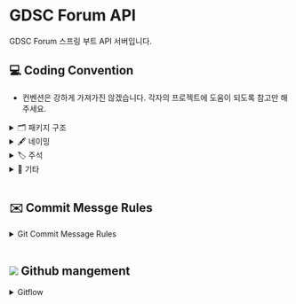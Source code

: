 # GDSC Forum API
GDSC Forum 스프링 부트 API 서버입니다.

## 💻 Coding Convention
- 컨벤션은 강하게 가져가진 않겠습니다. 각자의 프로젝트에 도움이 되도록 참고만 해주세요.

<details>
 <summary> 🗂 패키지 구조 </summary>
 <div markdown="1">       

---
```markdown

🗂 node_modules
   
🗂 src/main/java/com/example/gdscforum

    - common 🗂

        - exceptions 🗂

        - configurations 🗂

        - dto 🗂

        - enums 🗂

        - 기타 글로벌 패키지 🗂

    - domain 🗂

        - auth 🗂

            - controller 🗂

                - request 🗂

                - response 🗂

            - service 🗂

            - repository 🗂

            - entity 🗂

            - dto 🗂

        - dev 🗂

            - 이하 동일 🗂

        - post 🗂

        - 비즈니스 도메인 단위 패키지 🗂
   

build.gradle
   
settings.gradle
   
gradlew
```
- 기본적인 프로젝트의 패키지 구조입니다. 위 구조를 기본으로 하되 상황에 맞게 적절히 변형하여 사용하시면 됩니다.
- `common` : 공통으로 사용되는 패키지
  - 공통으로 사용되는 설정 및 클래스들이 위치하는 패키지입니다.
  - 하위에 상황에 맞는 패키지 구조를 추가할 수 있습니다.
- `domain` : 비즈니스 도메인 단위 패키지
  - 비즈니스 도메인 단위로 패키지를 구성합니다.
  - 각 도메인 패키지 하위에 상황에 맞는 패키지 구조를 추가할 수 있습니다.
<br>
 </div>
 </details>


<details>
<summary> 🖋 네이밍 </summary>
<div markdown="1">       


---

**Class & Contructor**

- Class, Contructors는 **Pascal Case (=UpperCamelCase)**를 사용합니다.

  <kbd>좋은 예</kbd>

    ```java
    CamelCase
    ```

  <kbd>나쁜 예</kbd>

    ```java
    camelCase
    ```
<br/>

**함수 & 변수 &상수**

- 함수와 변수에는 **lowerCamelCase**를 사용합니다.

- 함수의 경우 **동사+명사**형태로 구성합니다.
    - ex) getUserInformation()

- 글자의 길이
    - 글자의 길이는 **20자 이내**로 제한합니다.
    - 4단어 이상이 들어가거나, 부득이하게 20자 이상이 되는 경우에는 **팀원과의 상의**를 거쳐야 합니다.

- flag로 사용되는 변수
    - Boolean의 경우 **조동사+flag** 종류로 구성합니다.
    - ex) isNum, hasNum

- 기본적인 데이터 핸들링에서는 Array 보다는 List를 지향합니다.
  - List를 사용하면 데이터의 추가, 삭제, 검색 등이 편리합니다. 
  - ex) List<String> list = new ArrayList<>();

- 약칭의 사용
    - 약어는 되도록 사용하지 않습니다.

  <kbd>좋은 예</kbd>

    ```java
    String index;
    int count;
    List<String> list;
    boolean seoulToBucheon;
    ```

  <kbd>나쁜 예</kbd>

    ```java
    String idx;
    int cnt;
    String[] arr;
    boolean seoul2Bucheon;
    ```
<br>

</div>
</details>



 <details>
 <summary> 🏷 주석 </summary>
 <div markdown="1">       

---

- 한줄은 `//`로 적고, 그 이상은 `/** */`로 적습니다.
 ```java
 // 한줄 주석일 때
 /**
  * 여러줄
  * 주석일 때
  */
 ```

 <br>

 </div>
 </details>


<details>
<summary> 📎 기타 </summary>
<div markdown="1">       


---

- 탭 사이즈는 4로 사용합니다.
  - intellij 설정에서 indent를 검색하면 설정할 수 있습니다.
- 한 줄의 최대 길이는 80자로 제한합니다.
- 괄호 사용
    - (if, while, for)문 괄호 뒤에 한칸을 띄우고 사용합니다.
  ```java
     if (left == true) {
	   // logic
     }
     ```

- 띄어쓰기
  ```java
  int a = 5;  ( = 양쪽 사이로 띄어쓰기 하기)
  if (a == 3) {
	  // logic
  }
  ```
- 유용한 설정
  - inlay hints: 변수 타입 미리보기
    ![img.png](img.png)
  - Actions on Save: 저장(Ctrl+s)시 액션
    ![img_1.png](img_1.png)
</div>
</details>


</br>

## ✉️ Commit Messge Rules
<details>
<summary> Git Commit Message Rules </summary>
<div markdown="1">       


---

- 반영사항을 바로 확인할 수 있도록 작은 기능 하나라도 구현되면 커밋을 권장합니다.
- 기능 구현이 완벽하지 않을 땐, 각자 브랜치에 커밋을 해주세요.
  <br>


### 📜 커밋 메시지 명령어 모음

```
- feat    : 기능 (새로운 기능)
- fix     : 버그 (버그 수정)
- refactor: 리팩토링
- style   : 스타일 (코드 형식, 세미콜론 추가: 비즈니스 로직에 변경 없음)
- docs    : 문서 (문서 추가, 수정, 삭제)
- test    : 테스트 (테스트 코드 추가, 수정, 삭제: 비즈니스 로직에 변경 없음)
- chore   : 기타 변경사항 (빌드 스크립트 수정 등)
```
<br>

### ℹ️ 커밋 메세지 형식
- `[커밋메세지] 설명` 형식으로 커밋 메시지를 작성합니다.

좋은 예 >

```
  [Feat] 메인뷰 조회 API 구현 완료
```

나쁜 예 >
```
  메인뷰 API 구현 성공
```

</div>
</details>
<br>

## <img width=3% img src="https://user-images.githubusercontent.com/63224278/124635517-7ef5ed00-dec2-11eb-9a42-6d6d5cc72dce.png" /> Github mangement
<details>
<summary> Gitflow </summary>
<div markdown="1">       


---

- main 브랜치
    - 개인 브랜치(예: HwangonJang)
      - feat 브랜치
- default는 main브랜치입니다.
- 하위에 개인 브랜치를 자신의 이름으로 만들어 안전하게 관리합니다.
- 기능 개발시 → 개인 브랜치 하위에 feat/주차 으로 브랜치를 파서 관리합니다.
- 단 feat은 주 단위의 과제 한 가지를 담당하며, 기능 개발이 완료되면 본인의 개인 브랜치로 Pull Request를 보냅니다.
- 다른 팀원이 pr을 확인하고, 코드리뷰를 진행한 뒤 문제가 없으면 개인 브랜치에 병합을 합니다.
- main 브랜치는 default 이지만 중요하지 않은 브랜치입니다. 최종 배포 시에만 사용합니다.

<br>

```
- main
    └── name1
        └── feat/1주차
        └── feat/2주차
    └── name2
        └── feat/1주차
    └── name3
        └── feat/1주차
        └── feat/2주차
            └── feat/3주차
```

<br>

**각자 자신이 맡은 기능 구현에 성공시! 브랜치 다 쓰고 병합하는 방법**

- 브랜치 만듦

```bash
git branch 기능(or 이름 브랜치)
```

- 원격 저장소에 로컬 브랜치 push

```bash
git push --set-upstream origin 브랜치이름(feat/주차 브랜치)
```
```bash
git push -u origin 브랜치이름(feat/주차 브랜치)
```


- 브랜치 전환

```bash
git checkout feat/주차 브랜치
```

- 코드 변경 (현재 **feat/주차** 브랜치)

```bash
git add .
git commit -m "커밋 메세지" origin feat/주차 브랜치
```

- 푸시 (현재 **feat/주차** 브랜치)

```bash
git push origin feat/주차 브랜치
```

- feat 브랜치에서 할 일 다 했으면 **개인** 브랜치로 전환

```bash
git checkout {name}
```

- 머지 (현재 **개인** 브랜치)

```bash
git merge feat/주차 브랜치
```

- 다 쓴 브랜치 삭제 (local) (현재 **개인** 브랜치)

```bash
git branch -d feat/주차 브랜치
```

- 다 쓴 브랜치 삭제 (remote) (현재 **개인** 브랜치)

```bash
git push origin :feat/주차 브랜치
```

- main pull (현재 **개인** 브랜치)

```bash
git pull or git pull origin develop
```

- main push (현재 **개인** 브랜치)

```bash
git push or git push origin develop
```
</div>
</details>